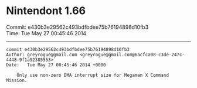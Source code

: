 # Nintendont 1.66
Commit: e430b3e29562c493bdfbdee75b76194898d10fb3  
Time: Tue May 27 00:45:46 2014   

-----

```
commit e430b3e29562c493bdfbdee75b76194898d10fb3
Author: greyrogue@gmail.com <greyrogue@gmail.com@6acfca08-c3de-247c-4448-9f1a92385553>
Date:   Tue May 27 00:45:46 2014 +0000

    Only use non-zero DMA interrupt size for Megaman X Command Mission.
```
